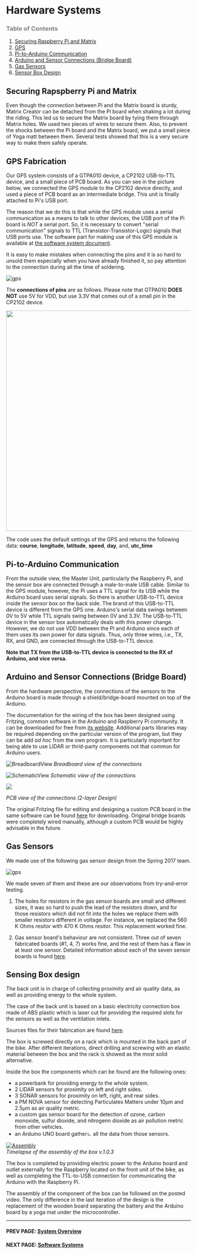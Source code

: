 Hardware Systems
=======
### <span style="color:grey">Table of Contents</span>

1. [Securing Raspberry Pi and Matrix](#matrix)
2. [GPS](#gps)
3. [Pi-to-Arduino Communication](#commo)
4. [Arduino and Sensor Connections (Bridge Board)](#arduino)
5. [Gas Sensors](#gas)
6. [Sensor Box Design](#box)


<a name="matrix"></a>
## Securing Rapspberry Pi and Matrix
Even though the connection between Pi and the Matrix board is sturdy, Matrix Creator can be detached from the Pi board when shaking a lot during the riding. This led us to secure the Matrix board by tying them through Matrix holes. We used two pieces of wires to secure them. Also, to prevent the shocks between the Pi board and the Matrix board, we put a small piece of Yoga matt between them. Several tests showed that this is a very secure way to make them safely operate. 


<a name="gps"></a>
## GPS Fabrication
Our GPS system consists of a GTPA010 device, a CP2102 USB-to-TTL device, and a small piece of PCB board. As you can see in the picture below, we connected the GPS module to the CP2102 device directly, and used a piece of PCB board as an intermediate bridge. This unit is finally attached to Pi's USB port. 

The reason that we do this is that while the GPS module uses a serial communication as a means to talk to other devices, the USB port of the Pi board is *NOT* a serial port. So, it is necessary to convert "serial communication" signals to TTL (Transistor-Transistor-Logic) signals that USB ports use. The software part for making use of this GPS module is available at [the software system document](software.md).

It is easy to make mistakes when connecting the pins and it is so hard to unsold them especially when you have already finished it, so pay attention to the connection during all the time of soldering. 

![gps](https://github.com/cledantec/Cycle-Atlanta-SLaB/blob/master/images/gps2.jpg?raw=true)

The **connections of pins** are as follows. Please note that GTPA010 **DOES NOT** use 5V for VDD, but use 3.3V that comes out of a small pin in the CP2102 device. 

<img src="https://github.com/cledantec/Cycle-Atlanta-SLaB/blob/master/images/gpsStructure4.png?raw=true" width=600px>

The code uses the default settings of the GPS and returns the following data: **course**, **longitude**, **latitude**, **speed**, **day**, and, **utc_time**

   
<a name="commo"></a>
## Pi-to-Arduino Communication
From the outside view, the Master Unit, particularly the Raspberry Pi, and the sensor box are connected through a male-to-male USB cable. Similar to the GPS module, however, the Pi uses a TTL signal for its USB while the Arduino board uses serial signals. So there is another USB-to-TTL device inside the sensor box on the back side. The brand of this USB-to-TTL device is different from the GPS one. Arduino's serial data swings between 0V to 5V while TTL signals swing between 0V and 3.3V. The USB-to-TTL device in the sensor box automatically deals with this power change. However, we do not use VDD between the Pi and Arduino since each of them uses its own power for data signals. Thus, only three wires, i.e., TX, RX, and GND, are connected through the USB-to-TTL device. 

**Note that TX from the USB-to-TTL device is connected to the RX of Arduino, and vice versa.**


<a name="arduino"></a>
## Arduino and Sensor Connections (Bridge Board)
From the hardware perspective, the connections of the sensors to the Arduino board is made through a shield/bridge-board mounted on top of the Arduino.

The documentation for the wiring of the box has been designed using Fritzing, common software in the Arduino and Raspberry Pi community. It can be downloaded for free from [its website](http://fritzing.org/home/). Additional parts libraries may be required depending on the particular version of the program, but they can be add *ad hoc* from the own program. It is particularly important for being able to use LIDAR or thrid-party components not that common for Arduino users.

![BreadboardView](https://github.com/cledantec/Cycle-Atlanta-SLaB/raw/master/DSSG2017_SensingBox_Arduino/Fritzing_Schema/PCB%20Cycle%20Atlanta/BackBoxConnections_BreadboardView.png)
*Breadboard view of the connections*

![SchematicView](https://github.com/cledantec/Cycle-Atlanta-SLaB/raw/master/DSSG2017_SensingBox_Arduino/Fritzing_Schema/PCB%20Cycle%20Atlanta/BackBoxConnections_SchematicView.png)
*Schematic view of the connections*

<img src="https://github.com/cledantec/Cycle-Atlanta-SLaB/blob/master/DSSG2017_SensingBox_Arduino/Fritzing_Schema/PCB%20Cycle%20Atlanta/BackBoxConnections_PCBView.png?raw=true">

*PCB view of the connections (2-layer Design)*

The original Fritzing file for editing and designing a custom PCB board in the same software can be found [here](https://github.com/cledantec/Cycle-Atlanta-SLaB/raw/master/DSSG2017_SensingBox_Arduino/Fritzing_Schema/PCB_BackBox_2layers.fzz) for downloading. Original bridge boards were completely wired manually, although a custom PCB would be highly advisable in the future.


<a name="gas"></a>
## Gas Sensors
We made use of the following gas sensor design from the Spring 2017 team.

![gps](https://github.com/cledantec/Cycle-Atlanta-SLaB/blob/master/images/gasSensor.png?raw=true)

We made seven of them and these are our observations from try-and-error testing. 

1. The holes for resistors in the gas sensor boards are small and different sizes, it was so hard to push the lead of the resistors down, and for those resistors which did not fit into the holes we replace them with smaller resistors different in voltage. For instance, we replaced the 560 K Ohms resitor with 470 K Ohms resitor. This replacement worked fine. 

2. Gas sensor board's behaviour are not consistent. Three out of seven fabricated boards (#1, 4, 7) works fine, and the rest of them has a flaw in at least one sensor. Detailed information about each of the seven sensor boards is found [here](https://docs.google.com/spreadsheets/d/18mLQVb0HjoA-88Tq4y8rYqyIrmJ9yjPXizwVc3SuRZM/edit?usp=sharing).
		
					
<a name="box"></a>
## Sensing Box design

The back unit is in charge of collecting proximity and air quality data, as well as providing energy to the whole system.

The case of the back unit is based on a basic electricity connection box made of ABS plastic which is laser cut for providing the required slots for the sensors as well as the ventilation inlets.

Sources files for their fabrication are found [here](https://github.com/cledantec/Cycle-Atlanta-SLaB/tree/master/DSSG2017_SensingBox_Arduino/ABS_laser_cutting).

The box is screwed directly on a rack which is mounted in the back part of the bike. After different iterations, direct drilling and screwing with an elastic material between the box and the rack is showed as the most solid alternative.

Inside the box the components which can be found are the following ones:

- a powerbank for providing energy to the whole system.
- 2 LIDAR sensors for proximity on left and right sides.
- 3 SONAR sensors for proximity on left, right, and rear sides.
- a PM NOVA sensor for detecting Particulates Matters under 10μm and 2.5μm as air quality metric.
- a custom gas sensor board for the detection of ozone, carbon monoxide, sulfur dioxide, and nitrogenn dioxide as air pollution metric from other vehicles.
- an Arduino UNO board gatherㄴ all the data from those sensors.

[![Assembly](https://img.youtube.com/vi/Jq7rCaWT5Fk/0.jpg)](https://www.youtube.com/watch?v=t7hX2DIzW0o "Assembly")<br>
*Timelapse of the assembly of the box v.1.0.3*

The box is completed by providing electric power to the Arduino board and outlet externally for the Raspberry located on the front unit of the bike, as well as completing the TTL-to-USB connection for communicating the Arduino with the Raspberry Pi.

The assembly of the component of the box can be followed on the posted video. The only difference in the last iteration of the design is the replacement of the wooden board separating the battery and the Arduino board by a yoga mat under the microcontroller.


****
#### PREV PAGE: [System Overview](overview.md)
#### NEXT PAGE: [Software Systems](hardware.md)

